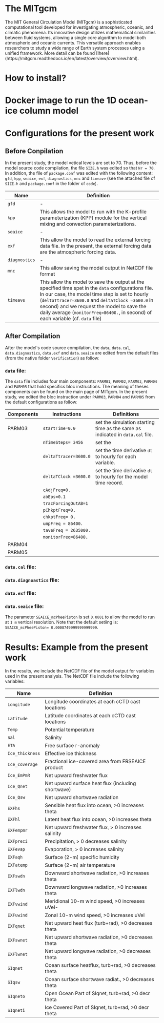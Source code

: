 <h1> The MITgcm</h1>
The MIT General Circulation Model (MITgcm) is a sophisticated computational tool developed for investigating atmospheric, oceanic, and climatic phenomena. Its innovative design utilizes mathematical similarities between fluid systems, allowing a single core algorithm to model both atmospheric and oceanic currents. This versatile approach enables researchers to study a wide range of Earth system processes using a unified framework. More detail can be found [!here](https://mitgcm.readthedocs.io/en/latest/overview/overview.html).
<h1>How to install?</h1>
<h1>Docker image to run the 1D ocean-ice column model</h1>
<h1>Configurations for the present work</h1>

<h2>Before Conpilation</h2>

In the present study, the model vetical levels are set to 70. Thus, before the model source code compilation, the file `SIZE.h` was edited so that `Nr = 70`. In addition, the file of `package.conf` was edited with the following content: `gfd`, `kpp`, `seaice`, `exf`, `diagnostics`, `mnc` and `timeave` (see the attached file of `SIZE.h` and `package.conf` in the folder of `code`).

| Name          | Definition                                                                                                                                                                                                                                                                                                                                  |
| ------------- | ------------------------------------------------------------------------------------------------------------------------------------------------------------------------------------------------------------------------------------------------------------------------------------------------------------------------------------------- |
| `gfd`         | -                                                                                                                                                                                                                                                                                                                                           |
| `kpp`         | This allows the model to run with the K-profile parameterization (KPP) module for the vertical mixing and convection parameterizations.                                                                                                                                                                                                     |
| `seaice`      | -                                                                                                                                                                                                                                                                                                                                           |
| `exf`         | This allow the model to read the external forcing data file. In the present, the external forcing data are the atmospheric forcing data.                                                                                                                                                                                                    |
| `diagnostics` | -                                                                                                                                                                                                                                                                                                                                           |
| `mnc`         | This allow saving the model output in NetCDF file format                                                                                                                                                                                                                                                                                    |
| `timeave`     | This allow the model to save the output at the specified time spet in the `data` configurations file. In our case, the model time step is set to hourly (`deltaTtracer=3600.0` and `deltaTClock =3600.0` in second) and we request the model to save the daily average (`monitorFreq=86400.`, in second) of each variable (cf. `data` file) |

<h2>After Compilation</h2>

After the model's code source compilation, the `data`, `data.cal`, `data.diagnostics`, `data.exf` and `data.seaice` are edited from the default files (from the native folder `Verification`) as follow:

### `data` file:

The `data` file includes four main components: `PARM01`, `PARM02`, `PARM03`, `PARM04` and `PARM05` that hold specifics bloc instructions. The meaning of theses components can be found on the main page of MITgcm. In the present study, we edited the bloc instruction under `PARM03`, `PARM04` and `PARM05` from the default configurations as follow:

| Components | Instructions          | Definitions                                                                   |
| ---------- | --------------------- | ----------------------------------------------------------------------------- |
| PARM03     | `startTime=0.0`       | set the simulation starting time as the same as indicated in `data.cal` file. |
|            | `nTimeSteps= 3456`    | set the                                                                       |
|            | `deltaTtracer=3600.0` | set the time derivative `dt` to hourly for each variable.                     |
|            | `deltaTClock =3600.0` | set the time derivative `dt` to hourly for the model time record.             |
|            | `cAdjFreq=0.`         |                                                                               |
|            | `abEps=0.1`           |                                                                               |
|            | `tracForcingOutAB=1`  |                                                                               |
|            | `pChkptFreq=0.`       |                                                                               |
|            | `chkptFreq= 0.`       |                                                                               |
|            | `umpFreq = 86400.`    |                                                                               |
|            | `taveFreq = 2635000.` |                                                                               |
|            | `monitorFreq=86400.`  |                                                                               |
| PARM04     |                       |                                                                               |
| PARM05     |                       |                                                                               |

### `data.cal` file:

### `data.diagnoastics` file:

### `data.exf` file:

### `data.seaice` file:

The parameter `SEAICE_mcPheePiston` is set `0.0001` to allow the model to run at `1 m` vertical resolution. Note that the default setiing is: `SEAICE_mcPheePiston= 0.0008749999999999999`.

<h1>Results: Example from the present work</h1>

In the results, we include the NetCDF file of the model output for variables used in the present analysis. The NetCDF file include the following variables:

| Name            | Definition                                           |
| --------------- | ---------------------------------------------------- |
| `Longitude`     | Longitude coordinates at each cCTD cast locations    |
| `Latitude`      | Latitude coordinates at each cCTD cast locations     |
| `Temp`          | Potential temperature                                |
| `Sal`           | Salinity                                             |
| `ETA`           | Free surface r-anomaly                               |
| `Ice_thickness` | Effective ice thickness                              |
| `Ice_coverage`  | Fractional ice-covered area from FRSEAICE product    |
| `Ice_EmPmR`     | Net upward freshwater flux                           |
| `Ice_Qnet`      | Net upward surface heat flux (including shortwave)   |
| `Ice_Qsw`       | Net upward shortwave radiation                       |
| `EXFhs`         | Sensible heat flux into ocean, >0 increases theta    |
| `EXFhl`         | Latent heat flux into ocean, >0 increases theta      |
| `EXFempmr`      | Net upward freshwater flux, > 0 increases salinity   |
| `EXFpreci`      | Precipitation, > 0 decreases salinity                |
| `EXFevap`       | Evaporation, > 0 increases salinity                  |
| `EXFaqh`        | Surface (2-m) specific humidity                      |
| `EXFatemp`      | Surface (2-m) air temperature                        |
| `EXFswdn`       | Downward shortwave radiation, >0 increases theta     |
| `EXFlwdn`       | Downward longwave radiation, >0 increases theta      |
| `EXFvwind`      | Meridional 10-m wind speed, >0 increases uVel-       |
| `EXFuwind`      | Zonal 10-m wind speed, >0 increases uVel             |
| `EXFqnet`       | Net upward heat flux (turb+rad), >0 decreases theta  |
| `EXFswnet`      | Net upward shortwave radiation, >0 decreases theta   |
| `EXFlwnet`      | Net upward longwave radiation, >0 decreases theta    |
| `SIqnet`        | Ocean surface heatflux, turb+rad, >0 decreases theta |
| `SIqsw`         | Ocean surface shortwave radiat., >0 decreases theta  |
| `SIqneto`       | Open Ocean Part of SIqnet, turb+rad, >0 decr theta   |
| `SIqneti`       | Ice Covered Part of SIqnet, turb+rad, >0 decr theta  |
